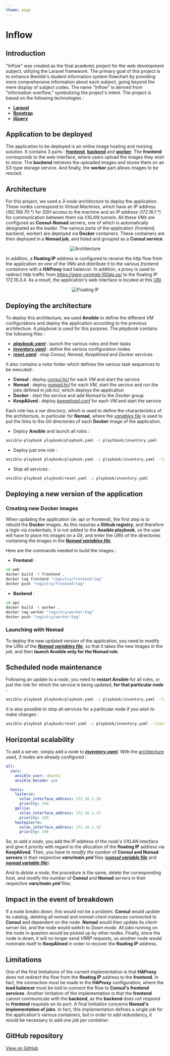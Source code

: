 ```yaml
---
theme: page
---
```


# Inflow

## Introduction

"Inflow" was created as the final academic project for the web development subject, utilizing the Laravel framework. The primary goal of this project is to enhance Benilde's student information system flowchart by providing more comprehensive information about each subject, going beyond the mere display of subject codes. The name "Inflow" is derived from "information overflow," symbolizing the project's intent. The project is based on the following technologies :

- [**Laravel**](https://laravel.com/)
- [**Boostrap**](https://getbootstrap.com/)
- [**jQuery**](https://jquery.com/)

## Application to be deployed

The application to be deployed is an online image hosting and resizing solution. It contains 3 parts : [**frontend**](https://github.com/EthanAndreas/CloudAppDeployment/tree/main/web), [**backend**](https://github.com/EthanAndreas/CloudAppDeployment/tree/main/api) and [**worker**](https://github.com/EthanAndreas/CloudAppDeployment/tree/main/api). The **frontend** corresponds to the web interface, where users upload the images they wish to store. The **backend** retrieves the uploaded images and stores them on an S3-type storage service. And finally, the **worker** part allows images to be resized.

## Architecture

For this project, we used a *3-node architecture* to deploy the application. These nodes correspond to *Virtual Machines*, which have an IP address (*192.168.70.\**) for *SSH* access to the machine and an IP address (*172.16.1.\**) for communication between them via *VXLAN tunnels*. All these *VMs* are configured as **Consul-Nomad** servers, one of which is automatically designated as the leader. The various parts of the application (frontend, backend, worker) are deployed via **Docker** containers. These containers are then deployed in a **Nomad job**, and listed and grouped as a **Consul service**.

<div align="center">
  <img src="/img/architecture-cloud.png" alt="Architecture" style="max-width: 100%;">
</div>

In addition, a **floating IP** address is configured to receive the *http* flow from the application on one of the *VMs* and distribute it to the various *frontend containers* with a **HAProxy** load balancer. In addition, a *proxy* is used to redirect *http* traffic from *<https://gare-centrale.100do.se/>* to the floating IP *172.16.3.4*. As a result, the application's web interface is located at this [URI](https://gare-centrale.100do.se/).

<div align="center">
  <img src="/img/floating-ip.png" alt="Floating IP" style="max-width: 50%;">
</div>

## Deploying the architecture

To deploy this architecture, we used **Ansible** to define the different *VM* configurations and deploy the application according to the previous architecture. A *playbook* is used for this purpose. 
The *playbook* contains the following files :

- [***playbook.yaml***](https://github.com/EthanAndreas/CloudAppDeployment/blob/main/playbook/playbook.yaml) : launch the various roles and their tasks
- [***inventory.yaml***](https://github.com/EthanAndreas/CloudAppDeployment/blob/main/playbook/inventory.yaml) : define the various configuration nodes
- [***reset.yaml***](https://github.com/EthanAndreas/CloudAppDeployment/blob/main/playbook/reset.yaml) : stop *Consul*, *Nomad*, *KeepAlived* and *Docker* services

It also contains a *roles* folder which defines the various task sequences to be executed :

- **Consul** : deploy [*consul.hcl*](https://github.com/EthanAndreas/CloudAppDeployment/blob/main/playbook/roles/consul/templates/consul.hcl) for each *VM* and start the service
- **Nomad** : deploy [*nomad.hcl*](https://github.com/EthanAndreas/CloudAppDeployment/blob/main/playbook/roles/nomad/templates/nomad.hcl) for each *VM*, start the service and run the jobs defined in *job.hcl*, which deploys the application
- **Docker** : start the service and add *Nomad* to the *Docker* group
- **KeepAlived** : deploy [*keepalived.conf*](https://github.com/EthanAndreas/CloudAppDeployment/blob/main/playbook/roles/keepalived/templates/keepalived.conf) for each *VM* and start the service

Each role has a *var directory*, which is used to define the characteristics of the architecture, in particular for **Nomad**, where the [*variables file*](https://github.com/EthanAndreas/CloudAppDeployment/blob/main/playbook/roles/nomad/vars/main.yml) is used to put the links to the *Git* directories of each **Docker** image of the application.

- Deploy **Ansible** and launch all *roles* :

```bash
ansible-playbook playbook/playbook.yaml -i playtbook/inventory.yaml 
```

- Deploy just one *role* :

```bash
ansible-playbook playbook/playbook.yaml -i playbook/inventory.yaml --tags "role"
```

- Stop all services :

```bash
ansible-playbook playbook/reset.yaml -i playbook/inventory.yaml
``` 

## Deploying a new version of the application

### Creating new Docker images

When updating the application (ie: api or frontend), the first step is to rebuild the **Docker** images. As this requires a **Github registry**, and therefore a login via credentials, it is not added to the **Ansible playbook**, so the user will have to place his images on a *Git*, and enter the *URIs* of the directories containing the images in the [***Nomad variables file***](https://github.com/EthanAndreas/CloudAppDeployment/blob/main/playbook/roles/nomad/vars/main.yml).

Here are the commands needed to build the images :

- **Frontend** :

```bash
cd web
docker build -t frontend .
docker tag frontend "registry/frontend:tag"
docker push "registry/frontend:tag"
```

- **Backend** :

```bash
cd api
docker build -t worker .
docker tag worker "registry/worker:tag"
docker push "registry/worker:tag"
```

### Launching with Nomad

To deploy the new updated version of the application, you need to modify the *URIs* of the [***Nomad variables file***](https://github.com/EthanAndreas/CloudAppDeployment/blob/main/playbook/roles/nomad/vars/main.yml), so that it takes the new images in the *job*, and then **launch Ansible only for the Nomad role**.

## Scheduled node maintenance
 
Following an update to a *node*, you need to **restart Ansible** for all roles, or just the role for which the service is being updated, **for that particular node** :

```bash
ansible-playbook playbook/playbook.yaml -i playbook/inventory.yaml --limit "node" --tags "role" 
``` 

It is also possible to stop all services for a particular node if you wish to make changes :

```bash
ansible-playbook playbook/reset.yaml -i playbook/inventory.yaml --limit "node"
```

## Horizontal scalability

To add a server, simply add a *node* to [***inventory.yaml***](https://github.com/EthanAndreas/CloudAppDeployment/blob/main/playbook/inventory.yaml). With the [architecture](#architecture) used, *3 nodes* are already configured :

```yaml
all:
  vars:
    ansible_user: ubuntu
    ansible_become: yes

  hosts:
    laiterie:
      vxlan_interface_address: 172.16.1.19
      priority: 244
    gallia:
      vxlan_interface_address: 172.16.1.13
      priority: 245
    hautepierre:
      vxlan_interface_address: 172.16.1.15
      priority: 246
```

So, *to add a node*, you add the *IP address* of the *node's VXLAN interface* and give it *priority* with regard to the allocation of the **floating IP** address via **KeepAlived**. Then, you have to *modify the number* of **Consul and Nomad servers** in their respective ***vars/main.yml*** files ([***consul variable file***](https://github.com/EthanAndreas/CloudAppDeployment/blob/main/playbook/roles/consul/vars/main.yml) and [***nomad variable file***](https://github.com/EthanAndreas/CloudAppDeployment/blob/main/playbook/roles/nomad/vars/main.yml)).

And *to delete a node*, the procedure is the same, delete the corresponding *host*, and modify the number of **Consul** and **Nomad** servers in their respective ***vars/main.yml*** files.

## Impact in the event of breakdown
 
If a node breaks down, this would not be a problem. **Consul** would update its *catalog*, deleting all *nomad* and *nomad-client* instances connected to **Consul** and dependent on the node. **Nomad** would then update its *client-server list*, and the node would switch to *Down mode*. All *jobs* running on the node in question would be picked up by other nodes. Finally, since the node is down, it will no longer send *VRRP requests*, so another node would nominate itself to **KeepAlived** in order to recover the **floating IP** address.

## Limitations
 
One of the first limitations of the current implementation is that **HAProxy** does not redirect the flow from the **floating IP** address to the **frontend**. In fact, the connection must be made in the **HAProxy** configuration, where the **load balancer** must be told to connect the flow to **Consul's frontend services**. Another limitation of the implementation is that the **frontend** cannot communicate with the **backend**, as the **backend** does not respond to **frontend** requests on its port. A final limitation concerns **Nomad's implementation of jobs**. In fact, this implementation defines a *single job* for the application's various containers, but in order to add redundancy, it would be necessary to add *one job per container*.

## GitHub repository

[View on GitHub](https://github.com/EthanAndreas/CloudAppDeployment)
